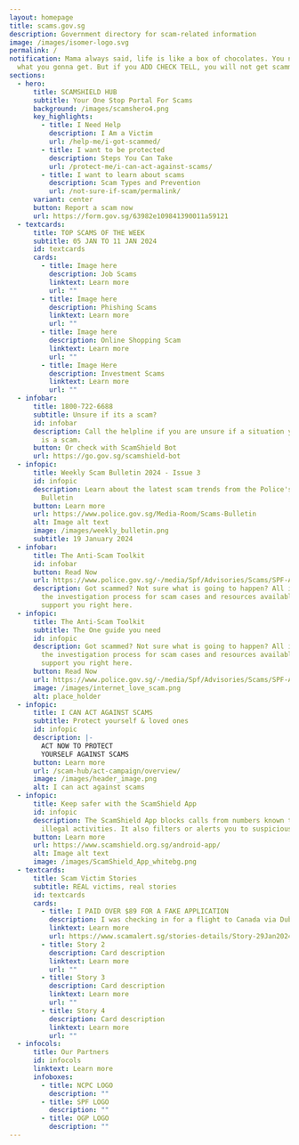 ```yaml
---
layout: homepage
title: scams.gov.sg
description: Government directory for scam-related information
image: /images/isomer-logo.svg
permalink: /
notification: Mama always said, life is like a box of chocolates. You never know
  what you gonna get. But if you ADD CHECK TELL, you will not get scammed.
sections:
  - hero:
      title: SCAMSHIELD HUB
      subtitle: Your One Stop Portal For Scams
      background: /images/scamshero4.png
      key_highlights:
        - title: I Need Help
          description: I Am a Victim
          url: /help-me/i-got-scammed/
        - title: I want to be protected
          description: Steps You Can Take
          url: /protect-me/i-can-act-against-scams/
        - title: I want to learn about scams
          description: Scam Types and Prevention
          url: /not-sure-if-scam/permalink/
      variant: center
      button: Report a scam now
      url: https://form.gov.sg/63982e109841390011a59121
  - textcards:
      title: TOP SCAMS OF THE WEEK
      subtitle: 05 JAN TO 11 JAN 2024
      id: textcards
      cards:
        - title: Image here
          description: Job Scams
          linktext: Learn more
          url: ""
        - title: Image here
          description: Phishing Scams
          linktext: Learn more
          url: ""
        - title: Image here
          description: Online Shopping Scam
          linktext: Learn more
          url: ""
        - title: Image Here
          description: Investment Scams
          linktext: Learn more
          url: ""
  - infobar:
      title: 1800-722-6688
      subtitle: Unsure if its a scam?
      id: infobar
      description: Call the helpline if you are unsure if a situation you are facing
        is a scam.
      button: Or check with ScamShield Bot
      url: https://go.gov.sg/scamshield-bot
  - infopic:
      title: Weekly Scam Bulletin 2024 - Issue 3
      id: infopic
      description: Learn about the latest scam trends from the Police's Weekly Scams
        Bulletin
      button: Learn more
      url: https://www.police.gov.sg/Media-Room/Scams-Bulletin
      alt: Image alt text
      image: /images/weekly_bulletin.png
      subtitle: 19 January 2024
  - infobar:
      title: The Anti-Scam Toolkit
      id: infobar
      button: Read Now
      url: https://www.police.gov.sg/-/media/Spf/Advisories/Scams/SPF-Anti-Scam-Resource-Guide.ashx
      description: Got scammed? Not sure what is going to happen? All information on
        the investigation process for scam cases and resources available to
        support you right here.
  - infopic:
      title: The Anti-Scam Toolkit
      subtitle: The One guide you need
      id: infopic
      description: Got scammed? Not sure what is going to happen? All information on
        the investigation process for scam cases and resources available to
        support you right here.
      button: Read Now
      url: https://www.police.gov.sg/-/media/Spf/Advisories/Scams/SPF-Anti-Scam-Resource-Guide.ashx
      image: /images/internet_love_scam.png
      alt: place_holder
  - infopic:
      title: I CAN ACT AGAINST SCAMS
      subtitle: Protect yourself & loved ones
      id: infopic
      description: |-
        ACT NOW TO PROTECT
        YOURSELF AGAINST SCAMS
      button: Learn more
      url: /scam-hub/act-campaign/overview/
      image: /images/header_image.png
      alt: I can act against scams
  - infopic:
      title: Keep safer with the ScamShield App
      id: infopic
      description: The ScamShield App blocks calls from numbers known to be used in
        illegal activities. It also filters or alerts you to suspicious SMSes.
      button: Learn more
      url: https://www.scamshield.org.sg/android-app/
      alt: Image alt text
      image: /images/ScamShield_App_whitebg.png
  - textcards:
      title: Scam Victim Stories
      subtitle: REAL victims, real stories
      id: textcards
      cards:
        - title: I PAID OVER $89 FOR A FAKE APPLICATION
          description: I was checking in for a flight to Canada via Dubai and was not aware
          linktext: Learn more
          url: https://www.scamalert.sg/stories-details/Story-29Jan2024233100PM
        - title: Story 2
          description: Card description
          linktext: Learn more
          url: ""
        - title: Story 3
          description: Card description
          linktext: Learn more
          url: ""
        - title: Story 4
          description: Card description
          linktext: Learn more
          url: ""
  - infocols:
      title: Our Partners
      id: infocols
      linktext: Learn more
      infoboxes:
        - title: NCPC LOGO
          description: ""
        - title: SPF LOGO
          description: ""
        - title: OGP LOGO
          description: ""
---
```


